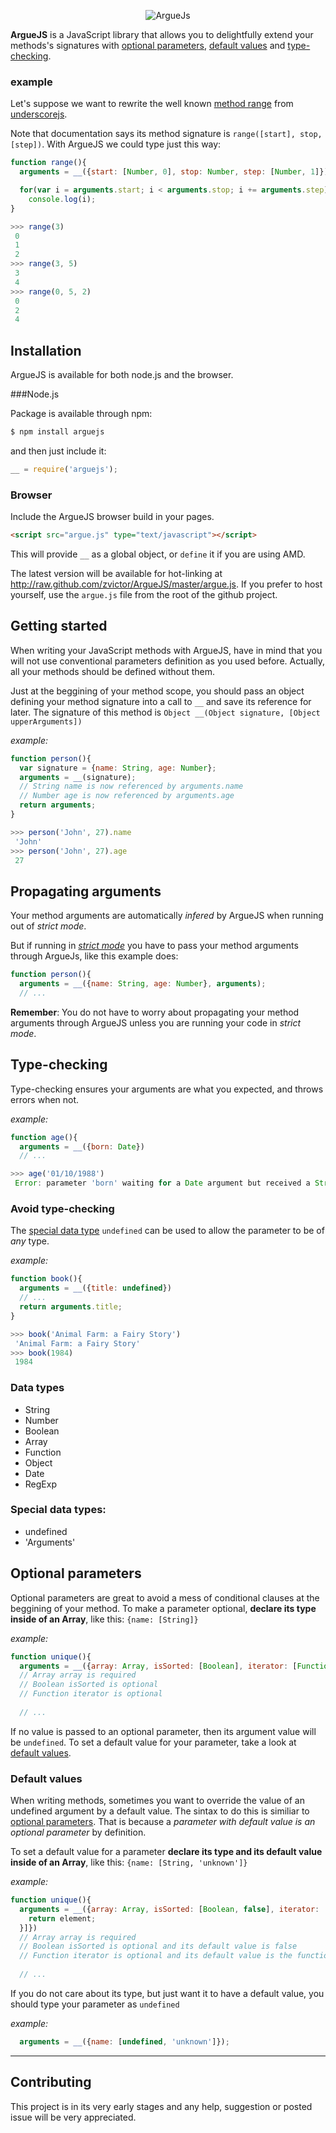 <p align="center">
  <img src="https://raw.github.com/zvictor/ArgueJS/master/logo.png" alt="ArgueJs" />
</p>

**ArgueJS** is a JavaScript library that allows you to delightfully extend your methods's signatures with [optional parameters](#optional-parameters),
[default values](#default-values) and [type-checking](#type-checking).

### example
Let's suppose we want to rewrite the well known [method range](http://underscorejs.org/#range) from [underscorejs](http://underscorejs.org/#range).

Note that documentation says its method signature is `range([start], stop, [step])`. With ArgueJS we could type just this way:
```javascript
function range(){ 
  arguments = __({start: [Number, 0], stop: Number, step: [Number, 1]})

  for(var i = arguments.start; i < arguments.stop; i += arguments.step)
    console.log(i);
}
```
```javascript
>>> range(3)
 0
 1
 2
>>> range(3, 5)
 3
 4
>>> range(0, 5, 2)
 0
 2
 4
```

## Installation
ArgueJS is available for both node.js and the browser.

###Node.js

Package is available through npm:

```bash
$ npm install arguejs
```

and then just include it:

```javascript
__ = require('arguejs');
```

### Browser

Include the ArgueJS browser build in your pages.

```html
<script src="argue.js" type="text/javascript"></script>
```

This will provide `__` as a global object, or `define` it if you are using AMD.

The latest version will be available for hot-linking at http://raw.github.com/zvictor/ArgueJS/master/argue.js.
If you prefer to host yourself, use the `argue.js` file from the root of the github project.

## Getting started

When writing your JavaScript methods with ArgueJS,
have in mind that you will not use conventional parameters definition as you used before.
Actually, all your methods should be defined without them.

Just at the beggining of your method scope,
you should pass an object defining your method signature into a call to `__` and save its reference for later.
The signature of this method is `Object __(Object signature, [Object upperArguments])`

*example:*
```javascript
function person(){
  var signature = {name: String, age: Number};
  arguments = __(signature);
  // String name is now referenced by arguments.name
  // Number age is now referenced by arguments.age
  return arguments;
}
```
```javascript
>>> person('John', 27).name
 'John'
>>> person('John', 27).age
 27
```

## Propagating arguments

Your method arguments are automatically *infered* by ArgueJS when running out of *strict mode*.

But if running in [*strict mode*](https://developer.mozilla.org/en-US/docs/JavaScript/Reference/Functions_and_function_scope/Strict_mode)
you have to pass your method arguments through ArgueJs, like this example does:
```javascript
function person(){
  arguments = __({name: String, age: Number}, arguments);
  // ...
```

**Remember**: You do not have to worry about propagating your method arguments through ArgueJS unless you are running your code in *strict mode*.

## Type-checking

Type-checking ensures your arguments are what you expected, and throws errors when not.

*example:*
```javascript
function age(){
  arguments = __({born: Date})
  // ...
```
```javascript
>>> age('01/10/1988')
 Error: parameter 'born' waiting for a Date argument but received a String
```

### Avoid type-checking

The [special data type](#special-data-types) `undefined` can be used to allow the parameter to be of *any* type.

*example:*
```javascript
function book(){
  arguments = __({title: undefined})
  // ...
  return arguments.title;
}
```
```javascript
>>> book('Animal Farm: a Fairy Story')
 'Animal Farm: a Fairy Story'
>>> book(1984)
 1984
```

### Data types
* String
* Number
* Boolean
* Array
* Function
* Object
* Date
* RegExp

### Special data types:
* undefined
* 'Arguments'

## Optional parameters

Optional parameters are great to avoid a mess of conditional clauses at the beggining of your method.
To make a parameter optional, **declare its type inside of an Array**, like this: `{name: [String]}`

*example:*
```javascript
function unique(){
  arguments = __({array: Array, isSorted: [Boolean], iterator: [Function]})
  // Array array is required
  // Boolean isSorted is optional
  // Function iterator is optional
  
  // ...
```
If no value is passed to an optional parameter, then its argument value will be `undefined`.
To set a default value for your parameter, take a look at [default values](#default-values).

### Default values

When writing methods, sometimes you want to override the value of an undefined argument by a default value.
The sintax to do this is similiar to [optional parameters](#optional-parameters).
That is because a *parameter with default value is an optional parameter* by definition.

To set a default value for a parameter **declare its type and its default value inside of an Array**,
like this: `{name: [String, 'unknown']}`

*example:*
```javascript
function unique(){
  arguments = __({array: Array, isSorted: [Boolean, false], iterator: [Function, function(element){
    return element;
  }]})
  // Array array is required
  // Boolean isSorted is optional and its default value is false
  // Function iterator is optional and its default value is the function declared above
  
  // ...
```

If you do not care about its type, but just want it to have a default value,
you should type your parameter as `undefined`

*example:*
```javascript
  arguments = __({name: [undefined, 'unknown']});
```

-------------------------------

## Contributing

This project is in its very early stages and any help, suggestion or posted issue will be very appreciated.

